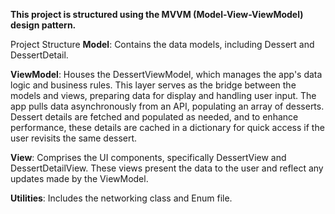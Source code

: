 **This project is structured using the MVVM (Model-View-ViewModel) design pattern.**

Project Structure
**Model**: Contains the data models, including Dessert and DessertDetail.

**ViewModel**: Houses the DessertViewModel, which manages the app's data logic and business rules. This layer serves as the bridge between the models and views, preparing data for display and handling user input. The app pulls data asynchronously from an API, populating an array of desserts. Dessert details are fetched and populated as needed, and to enhance performance, these details are cached in a dictionary for quick access if the user revisits the same dessert.

**View**: Comprises the UI components, specifically DessertView and DessertDetailView. These views present the data to the user and reflect any updates made by the ViewModel.

**Utilities**: Includes the networking class and Enum file.
